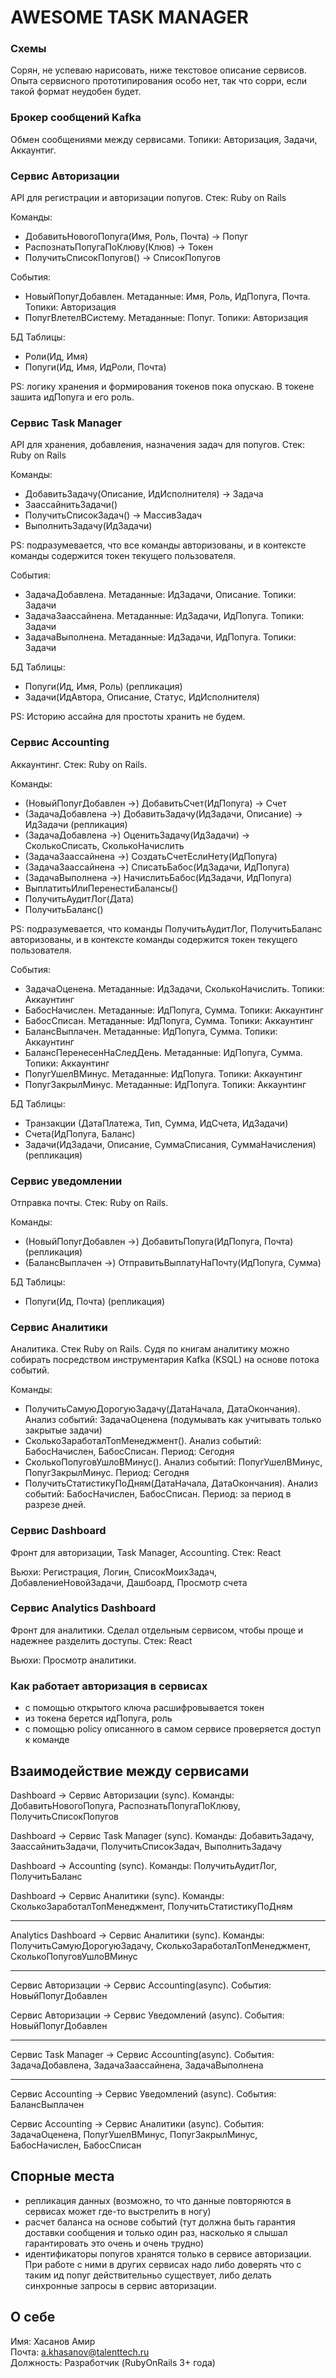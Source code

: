 # AWESOME TASK MANAGER

### Схемы
Сорян, не успеваю нарисовать, ниже текстовое описание сервисов.
Опыта сервисного прототипирования особо нет, так что сорри, если такой формат неудобен будет.

### Брокер сообщений Kafka
Обмен сообщениями между сервисами.
Топики: Авторизация, Задачи, Аккаунтиг.

### Сервис Авторизации
API для регистрации и авторизации попугов.
Стек: Ruby on Rails

Команды:
 - ДобавитьНовогоПопуга(Имя, Роль, Почта) -> Попуг
 - РаспознатьПопугаПоКлюву(Клюв) -> Токен
 - ПолучитьСписокПопугов() -> СписокПопугов

События:
 - НовыйПопугДобавлен. Метаданные: Имя, Роль, ИдПопуга, Почта. Топики: Авторизация
 - ПопугВлетелВСистему. Метаданные: Попуг. Топики: Авторизация

БД Таблицы:
 - Роли(Ид, Имя)
 - Попуги(Ид, Имя, ИдРоли, Почта)

PS: логику хранения и формирования токенов пока опускаю.
В токене зашита идПопуга и его роль.

### Сервис Task Manager
API для хранения, добавления, назначения задач для попугов.
Стек: Ruby on Rails

Команды:
 - ДобавитьЗадачу(Описание, ИдИсполнителя) -> Задача
 - ЗаассайнитьЗадачи()
 - ПолучитьСписокЗадач() -> МассивЗадач
 - ВыполнитьЗадачу(ИдЗадачи)

PS: подразумевается, что все команды авторизованы,
и в контексте команды содержится токен текущего пользователя.

События:
 - ЗадачаДобавлена. Метаданные: ИдЗадачи, Описание. Топики: Задачи
 - ЗадачаЗаассайнена. Метаданные: ИдЗадачи, ИдПопуга. Топики: Задачи
 - ЗадачаВыполнена. Метаданные: ИдЗадачи, ИдПопуга. Топики: Задачи

БД Таблицы:
 - Попуги(Ид, Имя, Роль) (репликация)
 - Задачи(ИдАвтора, Описание, Статус, ИдИсполнителя)

PS: Историю ассайна для простоты хранить не будем.

### Сервис Accounting
Аккаунтинг. Стек: Ruby on Rails.

Команды:
 - (НовыйПопугДобавлен ->) ДобавитьСчет(ИдПопуга) -> Счет
 - (ЗадачаДобавлена ->) ДобавитьЗадачу(ИдЗадачи, Описание) -> ИдЗадачи (репликация)
 - (ЗадачаДобавлена ->) ОценитьЗадачу(ИдЗадачи) -> СколькоСписать, СколькоНачислить
 - (ЗадачаЗаассайнена ->) СоздатьСчетЕслиНету(ИдПопуга)
 - (ЗадачаЗаассайнена ->) СписатьБабос(ИдЗадачи, ИдПопуга)
 - (ЗадачаВыполнена ->) НачислитьБабос(ИдЗадачи, ИдПопуга)
 - ВыплатитьИлиПеренестиБалансы()
 - ПолучитьАудитЛог(Дата)
 - ПолучитьБаланс()

PS: подразумевается, что команды ПолучитьАудитЛог, ПолучитьБаланс авторизованы,
и в контексте команды содержится токен текущего пользователя.

События:
 - ЗадачаОценена. Метаданные: ИдЗадачи, СколькоНачислить. Топики: Аккаунтинг
 - БабосНачислен. Метаданные: ИдПопуга, Сумма. Топики: Аккаунтинг
 - БабосСписан. Метаданные: ИдПопуга, Сумма. Топики: Аккаунтинг
 - БалансВыплачен. Метаданные: ИдПопуга, Сумма. Топики: Аккаунтинг
 - БалансПеренесенНаСледДень. Метаданные: ИдПопуга, Сумма. Топики: Аккаунтинг
 - ПопугУшелВМинус. Метаданные: ИдПопуга. Топики: Аккаунтинг
 - ПопугЗакрылМинус. Метаданные: ИдПопуга. Топики: Аккаунтинг

БД Таблицы:
- Транзакции (ДатаПлатежа, Тип, Сумма, ИдСчета, ИдЗадачи)
- Счета(ИдПопуга, Баланс)
- Задачи(ИдЗадачи, Описание, СуммаСписания, СуммаНачисления) (репликация)

### Сервис уведомлении
Отправка почты. Стек: Ruby on Rails.

Команды:
 - (НовыйПопугДобавлен ->) ДобавитьПопуга(ИдПопуга, Почта) (репликация)
 - (БалансВыплачен ->) ОтправитьВыплатуНаПочту(ИдПопуга, Сумма)

БД Таблицы:
- Попуги(Ид, Почта) (репликация)

### Сервис Аналитики
Аналитика. Стек Ruby on Rails.
Судя по книгам аналитику можно собирать посредством инструментария Kafka (KSQL) на основе потока событий.

Команды:
- ПолучитьСамуюДорогуюЗадачу(ДатаНачала, ДатаОкончания). Анализ событий: ЗадачаОценена (подумывать как учитывать только закрытые задачи)
- СколькоЗаработалТопМенеджмент(). Анализ событий: БабосНачислен, БабосСписан. Период: Сегодня
- СколькоПопуговУшлоВМинус(). Анализ событий: ПопугУшелВМинус, ПопугЗакрылМинус. Период: Сегодня
- ПолучитьСтатистикуПоДням(ДатаНачала, ДатаОкончания). Анализ событий: БабосНачислен, БабосСписан. Период: за период в разрезе дней.

### Сервис Dashboard
Фронт для авторизации, Task Manager, Accounting.
Стек: React

Вьюхи: Регистрация, Логин, СписокМоихЗадач, ДобавлениеНовойЗадачи, Дашбоард,
Просмотр счета

### Сервис Analytics Dashboard
Фронт для аналитики. Сделал отдельным сервисом, чтобы проще и надежнее разделить доступы.
Стек: React

Вьюхи: Просмотр аналитики.

### Как работает авторизация в сервисах
 - с помощью открытого ключа расшифровывается токен
 - из токена берется идПопуга, роль
 - с помощью policy описанного в самом сервисе проверяется доступ к команде

## Взаимодействие между сервисами
Dashboard -> Сервис Авторизации (sync). Команды: ДобавитьНовогоПопуга, РаспознатьПопугаПоКлюву, ПолучитьСписокПопугов

Dashboard -> Сервис Task Manager (sync). Команды: ДобавитьЗадачу, ЗаассайнитьЗадачи, ПолучитьСписокЗадач, ВыполнитьЗадачу

Dashboard -> Accounting (sync). Команды: ПолучитьАудитЛог, ПолучитьБаланс

Dashboard -> Сервис Аналитики (sync). Команды: СколькоЗаработалТопМенеджмент, ПолучитьСтатистикуПоДням

---

Analytics Dashboard -> Сервис Аналитики (sync). Команды: ПолучитьСамуюДорогуюЗадачу, СколькоЗаработалТопМенеджмент, СколькоПопуговУшлоВМинус

---

Сервис Авторизации -> Сервис Accounting(async). События: НовыйПопугДобавлен

Сервис Авторизации -> Сервис Уведомлений (async). События: НовыйПопугДобавлен

---

Сервис Task Manager -> Сервис Accounting(async). События: ЗадачаДобавлена, ЗадачаЗаассайнена, ЗадачаВыполнена

---

Сервис Accounting -> Сервис Уведомлений (async). События: БалансВыплачен

Сервис Accounting -> Сервис Аналитики (async). События: ЗадачаОценена, ПопугУшелВМинус, ПопугЗакрылМинус, БабосНачислен, БабосСписан

## Спорные места
 - репликация данных (возможно, то что данные повторяются в сервисах может где-то выстрелить в ногу)
 - расчет баланса на основе событий (тут должна быть гарантия доставки сообщения и только один раз,
насколько я слышал гарантировать это очень и очень трудно)
 - идентификаторы попугов хранятся только в сервисе авторизации. При работе с ними в других
сервисах надо либо доверять что с таким ид попуг действительньо существует, либо делать синхронные запросы в сервис авторизации.

## О себе
Имя: Хасанов Амир  
Почта: a.khasanov@talenttech.ru  
Должность: Разработчик (RubyOnRails 3+ года)

